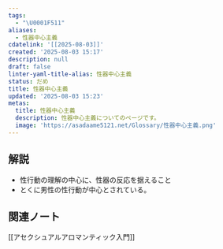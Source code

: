 ```yaml
---
tags:
  - "\U0001F511"
aliases:
  - 性器中心主義
cdatelink: '[[2025-08-03]]'
created: '2025-08-03 15:17'
description: null
draft: false
linter-yaml-title-alias: 性器中心主義
status: だめ
title: 性器中心主義
updated: '2025-08-03 15:23'
metas:
  title: 性器中心主義
  description: 性器中心主義についてのページです。
  image: 'https://asadaame5121.net/Glossary/性器中心主義.png'
---
```

## 解説
- 性行動の理解の中心に、性器の反応を据えること
- とくに男性の性行動が中心とされている。
## 関連ノート
[[アセクシュアルアロマンティック入門]]
